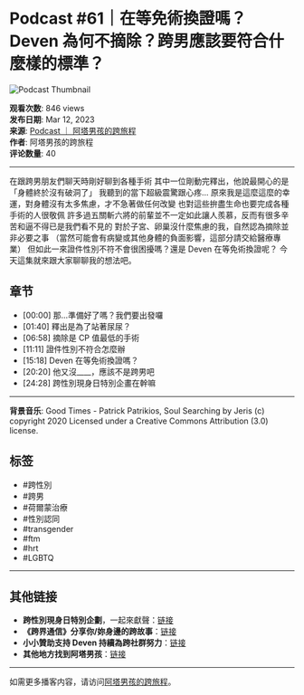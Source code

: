 # Podcast #61｜在等免術換證嗎？Deven 為何不摘除？跨男應該要符合什麼樣的標準？

![Podcast Thumbnail](https://yt3.ggpht.com/Osh2JsePDW4o-cVw2l3N3uZx6tR5rsZhIB4_CyGDUDkHPzuf9ER4DhkXz3kru8GEqdyf5VA5=s48-c-k-c0x00ffffff-no-rj)

**观看次数**: 846 views  
**发布日期**: Mar 12, 2023  
**来源**: [Podcast ｜ ‎阿塔男孩的跨旅程](https://www.youtube.com/playlist?list=PLT3O9gP-GFcnN3FsrZb7Oa0zcJ7OkFHHl)  
**作者**: 阿塔男孩的跨旅程  
**评论数量**: 40  

---

在跟跨男朋友們聊天時剛好聊到各種手術 其中一位剛動完釋出，他說最開心的是「身體終於沒有破洞了」 我聽到的當下超級震驚跟心疼... 原來我是這麼這麼的幸運，對身體沒有太多焦慮，才不急著做任何改變 也對這些拚盡生命也要完成各種手術的人很敬佩 許多過五關斬六將的前輩並不一定如此讓人羨慕，反而有很多辛苦和逼不得已是我們看不見的 對於子宮、卵巢沒什麼焦慮的我，自然認為摘除並非必要之事 （當然可能會有病變或其他身體的負面影響，這部分請交給醫療專業） 但如此一來證件性別不符不會很困擾嗎？還是 Deven 在等免術換證呢？ 今天這集就來跟大家聊聊我的想法吧。

## 章节

- [00:00] 那...準備好了嗎？我們要出發囉
- [01:40] 釋出是為了站著尿尿？
- [06:58] 摘除是 CP 值最低的手術
- [11:11] 證件性別不符合怎麼辦
- [15:18] Deven 在等免術換證嗎？
- [20:20] 他又沒\_\_\_\_，應該不是跨男吧
- [24:28] 跨性別現身日特別企畫在幹嘛

---

**背景音乐**: Good Times - Patrick Patrikios, Soul Searching by Jeris (c) copyright 2020 Licensed under a Creative Commons Attribution (3.0) license.  

## 标签

- #跨性別
- #跨男
- #荷爾蒙治療
- #性別認同
- #transgender
- #ftm
- #hrt
- #LGBTQ

---

## 其他链接

- **跨性別現身日特別企劃**，一起來獻聲：[链接](https://forms.gle/LNgz2MVn9ayEaQJY7)
- **《跨界通信》分享你/妳身邊的跨故事**：[链接](https://forms.gle/8mcmaNsavdrKTrMRA)
- **小小贊助支持 Deven 持續為跨社群努力**：[链接](https://pay.firstory.me/user/attaboy)
- **其他地方找到阿塔男孩**：[链接](https://portaly.cc/attaboy) 

---  

如需更多播客内容，请访问[阿塔男孩的跨旅程](https://www.youtube.com/channel/UCVadt-py0ehqiXNKB_CwWqA/videos)。